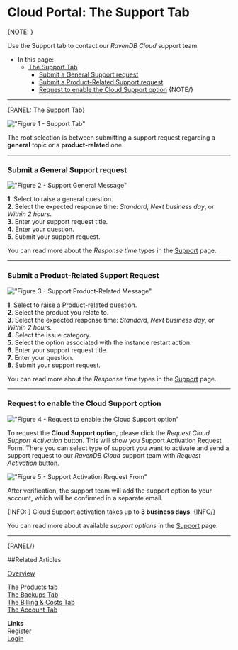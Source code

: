 # Cloud Portal: The Support Tab

{NOTE: }

Use the Support tab to contact our *RavenDB Cloud* support team.

* In this page:  
  * [The Support Tab](../../cloud/portal/cloud-portal-support-tab#the-support-tab)  
     * [Submit a General Support request](../../cloud/portal/cloud-portal-support-tab#submit-a-general-support-request)  
     * [Submit a Product-Related Support request](../../cloud/portal/cloud-portal-support-tab#submit-a-product-related-support-request)
     * [Request to enable the Cloud Support option](../../cloud/portal/cloud-portal-support-tab#request-to-enable-the-cloud-support-option)
{NOTE/}

---

{PANEL: The Support Tab}

!["Figure 1 - Support Tab"](images\portal-support-tab.png "Figure 1 - Support Tab")

The root selection is between submitting a support request regarding a **general** topic or a **product-related** one.  

---

### Submit a General Support request  

!["Figure 2 - Support General Message"](images\portal-support-general-question-cloud-support.png "Figure 2 - Support General Message")

   **1**. Select to raise a general question.  
   **2**. Select the expected response time: *Standard*, *Next business day*, or *Within 2 hours*.  
   **3**. Enter your support request title.  
   **4**. Enter your question.  
   **5**. Submit your support request.

You can read more about the *Response time* types in the [Support](../../cloud/cloud-support#response-time-types) page.

---

### Submit a Product-Related Support Request  

!["Figure 3 - Support Product-Related Message"](images\portal-support-instance-related-question-cloud-support.png "Figure 3 - Support Product-Related Message")
    
   **1**. Select to raise a Product-related question.  
   **2**. Select the product you relate to.  
   **3**. Select the expected response time: *Standard*, *Next business day*, or *Within 2 hours*.  
   **4**. Select the issue category.  
   **5**. Select the option associated with the instance restart action.  
   **6**. Enter your support request title.  
   **7**. Enter your question.  
   **8**. Submit your support request.

You can read more about the *Response time* types in the [Support](../../cloud/cloud-support#response-time-types) page.

---

### Request to enable the Cloud Support option

!["Figure 4 - Request to enable the Cloud Support option"](images\portal-support-request-cloud-support-on-free-support.png "Figure 4 - Request to enable the Cloud Support option")

To request the **Cloud Support option**, please click the *Request Cloud Support Activation* button.
This will show you Support Activation Request Form. There you can select type of support you want to activate and send a
support request to our *RavenDB Cloud* support team with *Request Activation* button.

!["Figure 5 - Support Activation Request From"](images\portal-support-activation-request-form.png "Figure 5 - Support Activation Request Form")


After verification, the support team will add the support option to your account, which 
will be confirmed in a separate email.

{INFO: }
Cloud Support activation takes up to **3 business days**.
{INFO/}

You can read more about available *support options* in the [Support](../../cloud/cloud-support#available-support-options) page.

---

{PANEL/}

##Related Articles

[Overview](../../cloud/cloud-overview)  

[The Products tab](../../cloud/portal/cloud-portal-products-tab)  
[The Backups Tab](../../cloud/portal/cloud-portal-backups-tab)  
[The Billing & Costs Tab](../../cloud/portal/cloud-portal-billing-tab)  
[The Account Tab](../../cloud/portal/cloud-portal-account-tab)  
  
**Links**  
[Register]( https://cloud.ravendb.net/user/register)  
[Login]( https://cloud.ravendb.net/user/login)  
